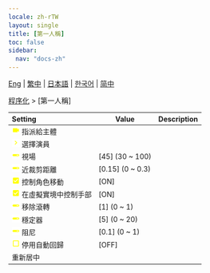 ```yaml
---
locale: zh-rTW
layout: single
title: [第一人稱]
toc: false
sidebar:
  nav: "docs-zh"
---
```

[Eng](/dancexr/menu/2025.4/motion/first_person) | [繁中](/tw/dancexr/menu/2025.4/motion/first_person) | [日本語](/jp/dancexr/menu/2025.4/motion/first_person) | [한국어](/kr/dancexr/menu/2025.4/motion/first_person) | [简中](/zh/dancexr/menu/2025.4/motion/first_person)

[程序化](../menu#程序化) > [第一人稱]



| Setting | Value | Description |
| :--- | --- | :--- |
|<nobr>![videocam icon](/images/icon/ic_videocam.png) 指派給主體</nobr>|| 
|<nobr>![chevron icon](/images/icon/ic_chevron.png) 選擇演員</nobr>|  |  |
|<nobr>![slider icon](/images/icon/ic_slider.png) 視場</nobr>| [45] (30 ~ 100) | 
|<nobr>![slider icon](/images/icon/ic_slider.png) 近裁剪距離</nobr>| [0.15] (0 ~ 0.3) | 
|<nobr>![check_on icon](/images/icon/ic_check_on.png) 控制角色移動</nobr>| [ON] | 
|<nobr>![check_on icon](/images/icon/ic_check_on.png) 在虛擬實境中控制手部</nobr>| [ON] | 
|<nobr>![slider icon](/images/icon/ic_slider.png) 移除滾轉</nobr>| [1] (0 ~ 1) | 
|<nobr>![slider icon](/images/icon/ic_slider.png) 穩定器</nobr>| [5] (0 ~ 20) | 
|<nobr>![slider icon](/images/icon/ic_slider.png) 阻尼</nobr>| [0.1] (0 ~ 1) | 
|<nobr>![check_off icon](/images/icon/ic_check_off.png) 停用自動回歸</nobr>| [OFF] | 
|<nobr> 重新居中</nobr>|| 
